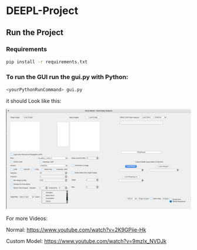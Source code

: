 # DEEPL-Project
## Run the Project
### Requirements
```bash
pip install -r requirements.txt
```

### To run the GUI run the gui.py with Python: 
```bash
<yourPythonRunCommand> gui.py
```

it should Look like this: 

!["GUI"](image.png)

For more Videos:

Normal: https://www.youtube.com/watch?v=2K9GPiie-Hk

Custom Model: https://www.youtube.com/watch?v=9mzIx_NVDJk